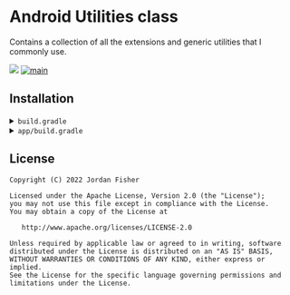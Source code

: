 # Android Utilities class

Contains a collection of all the extensions and generic utilities that I commonly use.

[![](https://jitpack.io/v/thementalgoose/android-utilities.svg)](https://jitpack.io/#thementalgoose/android-utilities) [![main](https://github.com/thementalgoose/android-utilities/workflows/Main/badge.svg)](https://github.com/thementalgoose/android-utilities/actions)

## Installation

<details>
    <summary><code>build.gradle</code></summary>

    allprojects {
        repositories {
            ...
            maven { url 'https://jitpack.io' }
        }
    }
</details>

<details>
    <summary><code>app/build.gradle</code></summary>

    dependencies {
        implementation 'com.github.thementalgoose:android-utilities:2.7.1'
        // Use Jitpack version if newer
    }

Jitpack version: [![](https://jitpack.io/v/thementalgoose/android-utilities.svg)](https://jitpack.io/#thementalgoose/android-utilities)
</details>

## License

```
Copyright (C) 2022 Jordan Fisher

Licensed under the Apache License, Version 2.0 (the "License");
you may not use this file except in compliance with the License.
You may obtain a copy of the License at

   http://www.apache.org/licenses/LICENSE-2.0

Unless required by applicable law or agreed to in writing, software
distributed under the License is distributed on an "AS IS" BASIS,
WITHOUT WARRANTIES OR CONDITIONS OF ANY KIND, either express or implied.
See the License for the specific language governing permissions and
limitations under the License.
```
